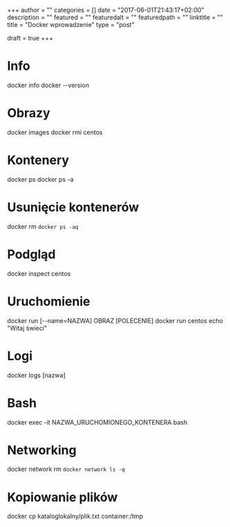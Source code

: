 +++
author = ""
categories = []
date = "2017-06-01T21:43:17+02:00"
description = ""
featured = ""
featuredalt = ""
featuredpath = ""
linktitle = ""
title = "Docker wprowadzenie"
type = "post"

draft = true
+++

# Info
docker info
docker --version

# Obrazy
docker images
docker rmi centos

# Kontenery
docker ps
docker ps -a

# Usunięcie kontenerów
docker rm `docker ps -aq`

# Podgląd
docker inspect centos

# Uruchomienie
docker run [--name=NAZWA] OBRAZ [POLECENIE]
docker run centos echo "Witaj świeci"

# Logi
docker logs [nazwa]

# Bash
docker exec -it NAZWA_URUCHOMIONEGO_KONTENERA bash

# Networking
docker network rm `docker network ls -q`

# Kopiowanie plików

docker cp kataloglokalny/plik.txt container:/tmp